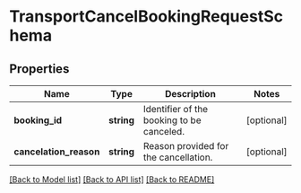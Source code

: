 # TransportCancelBookingRequestSchema

## Properties
Name | Type | Description | Notes
------------ | ------------- | ------------- | -------------
**booking_id** | **string** | Identifier of the booking to be canceled. | [optional] 
**cancelation_reason** | **string** | Reason provided for the cancellation. | [optional] 

[[Back to Model list]](../../README.md#documentation-for-models) [[Back to API list]](../../README.md#documentation-for-api-endpoints) [[Back to README]](../../README.md)

